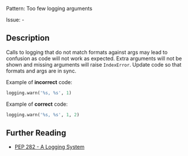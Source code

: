 Pattern: Too few logging arguments

Issue: -

## Description

Calls to logging that do not match formats against args may lead to confusion as code will not work as expected. Extra arguments will not be shown and missing arguments will raise `IndexError`. Update code so that formats and args are in sync.


Example of **incorrect** code:

```python
logging.warn('%s, %s', 1)
```

Example of **correct** code:

```python
logging.warn('%s, %s', 1, 2)
```

## Further Reading

* [PEP 282 - A Logging System](http://www.python.org/dev/peps/pep-0282)

